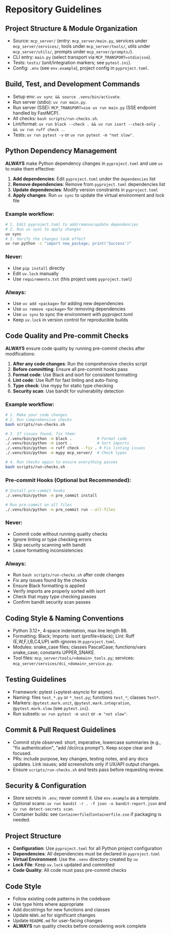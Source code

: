 # Repository Guidelines

## Project Structure & Module Organization

- Source: `mcp_server/` (entry: `mcp_server/main.py`, services under `mcp_server/services/`, tools under `mcp_server/tools/`, utils under `mcp_server/utils/`, prompts under `mcp_server/prompts/`).
- CLI entry: `main.py` (select transport via `MCP_TRANSPORT=stdio|sse`).
- Tests: `tests/` (unit/integration markers; see `pytest.ini`).
- Config: `.env` (see `env.example`), project config in `pyproject.toml`.

## Build, Test, and Development Commands

- Setup env: `uv sync && source .venv/bin/activate`.
- Run server (stdio): `uv run main.py`.
- Run server (SSE): `MCP_TRANSPORT=sse uv run main.py` (SSE endpoint handled by FastMCP).
- All checks: `bash scripts/run-checks.sh`.
- Lint/format: `uv run black --check . && uv run isort --check-only . && uv run ruff check .`.
- Tests: `uv run pytest -v` or `uv run pytest -m "not slow"`.

## Python Dependency Management

**ALWAYS** make Python dependency changes in `pyproject.toml` and use `uv` to make them effective:

1. **Add dependencies**: Edit `pyproject.toml` under the `dependencies` list
2. **Remove dependencies**: Remove from `pyproject.toml` dependencies list
3. **Update dependencies**: Modify version constraints in `pyproject.toml`
4. **Apply changes**: Run `uv sync` to update the virtual environment and lock file

### Example workflow:

```bash
# 1. Edit pyproject.toml to add/remove/update dependencies
# 2. Run uv sync to apply changes
uv sync
# 3. Verify the changes took effect
uv run python -c "import new_package; print('Success')"
```

### Never:

- Use `pip install` directly
- Edit `uv.lock` manually
- Use `requirements.txt` (this project uses `pyproject.toml`)

### Always:

- Use `uv add <package>` for adding new dependencies
- Use `uv remove <package>` for removing dependencies
- Use `uv sync` to sync the environment with pyproject.toml
- Keep `uv.lock` in version control for reproducible builds

## Code Quality and Pre-commit Checks

**ALWAYS** ensure code quality by running pre-commit checks after modifications:

1. **After any code changes**: Run the comprehensive checks script
2. **Before committing**: Ensure all pre-commit hooks pass
3. **Format code**: Use Black and isort for consistent formatting
4. **Lint code**: Use Ruff for fast linting and auto-fixing
5. **Type check**: Use mypy for static type checking
6. **Security scan**: Use bandit for vulnerability detection

### Example workflow:

```bash
# 1. Make your code changes
# 2. Run comprehensive checks
bash scripts/run-checks.sh

# 3. If issues found, fix them:
./.venv/bin/python -m black .           # Format code
./.venv/bin/python -m isort .           # Sort imports
./.venv/bin/python -m ruff check --fix . # Fix linting issues
./.venv/bin/python -m mypy mcp_server/  # Check types

# 4. Run checks again to ensure everything passes
bash scripts/run-checks.sh
```

### Pre-commit Hooks (Optional but Recommended):

```bash
# Install pre-commit hooks
./.venv/bin/python -m pre_commit install

# Run pre-commit on all files
./.venv/bin/python -m pre_commit run --all-files
```

### Never:

- Commit code without running quality checks
- Ignore linting or type checking errors
- Skip security scanning with bandit
- Leave formatting inconsistencies

### Always:

- Run `bash scripts/run-checks.sh` after code changes
- Fix any issues found by the checks
- Ensure Black formatting is applied
- Verify imports are properly sorted with isort
- Check that mypy type checking passes
- Confirm bandit security scan passes

## Coding Style & Naming Conventions

- Python 3.12+, 4‑space indentation, max line length 88.
- Formatting: Black; Imports: isort (profile=black); Lint: Ruff (E,W,F,I,B,C4,UP) with ignores in `pyproject.toml`.
- Modules: snake_case files; classes PascalCase; functions/vars snake_case; constants UPPER_SNAKE.
- Tool files: `mcp_server/tools/<domain>_tools.py`; services: `mcp_server/services/dci_<domain>_service.py`.

## Testing Guidelines

- Framework: pytest (+pytest-asyncio for async).
- Naming: files `test_*.py` or `*_test.py`; functions `test_*`; classes `Test*`.
- Markers: `@pytest.mark.unit`, `@pytest.mark.integration`, `@pytest.mark.slow` (see `pytest.ini`).
- Run subsets: `uv run pytest -m unit` or `-m "not slow"`.

## Commit & Pull Request Guidelines

- Commit style observed: short, imperative, lowercase summaries (e.g., "fix authentication", "add /dci/rca prompt"). Keep scope clear and focused.
- PRs: include purpose, key changes, testing notes, and any docs updates. Link issues; add screenshots only if UX/API output changes.
- Ensure `scripts/run-checks.sh` and tests pass before requesting review.

## Security & Configuration

- Store secrets in `.env`; never commit it. Use `env.example` as a template.
- Optional scans: `uv run bandit -r . -f json -o bandit-report.json` and `uv run detect-secrets scan`.
- Container builds: see `Containerfile`/`Containerfile.sse` if packaging is needed.

## Project Structure

- **Configuration**: Use `pyproject.toml` for all Python project configuration
- **Dependencies**: All dependencies must be declared in `pyproject.toml`
- **Virtual Environment**: Use the `.venv` directory created by `uv`
- **Lock File**: Keep `uv.lock` updated and committed
- **Code Quality**: All code must pass pre-commit checks

## Code Style

- Follow existing code patterns in the codebase
- Use type hints where appropriate
- Add docstrings for new functions and classes
- Update `NEWS.md` for significant changes
- Update `README.md` for user-facing changes
- **ALWAYS** run quality checks before considering work complete
